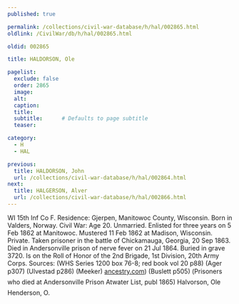 ```yaml
---
published: true

permalink: /collections/civil-war-database/h/hal/002865.html
oldlink: /CivilWar/db/h/hal/002865.html

oldid: 002865

title: HALDORSON, Ole

pagelist:
  exclude: false
  order: 2865
  image: 
  alt:
  caption:
  title:
  subtitle:      # Defaults to page subtitle
  teaser:

category: 
  - H 
  - HAL

previous:
  title: HALDORSON, John
  url: /collections/civil-war-database/h/hal/002864.html  
next:
  title: HALGERSON, Alver
  url: /collections/civil-war-database/h/hal/002866.html   
---
```

WI 15th Inf Co F. Residence: Gjerpen, Manitowoc County, Wisconsin. Born in Valders, Norway. Civil War: Age 20. Unmarried. Enlisted for three years on 5 Feb 1862 at Manitowoc. Mustered 11 Feb 1862 at Madison, Wisconsin. Private. Taken prisoner in the battle of Chickamauga, Georgia, 20 Sep 1863. Died in Andersonville prison of nerve fever on 21 Jul 1864. Buried in grave 3720. Is on the Roll of Honor of the 2nd Brigade, 1st Division, 20th Army Corps. Sources: (WHS Series 1200 box 76-8; red book vol 20 p88) (Ager p307) (Ulvestad p286) (Meeker) [ancestry.com](http://ancestry.com/)) (Buslett p505) (&#147;Prisoners who died at Andersonville Prison&#148; Atwater List, publ 1865) &#147;Halvorson, Ole&#148; &#147;Henderson, O.&#148;